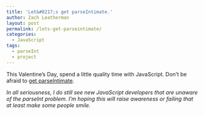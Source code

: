 ```yaml
---
title: 'Let&#8217;s get parseIntimate.'
author: Zach Leatherman
layout: post
permalink: /lets-get-parseintimate/
categories:
  - JavaScript
tags:
  - parseInt
  - project
---
```


This Valentine’s Day, spend a little quality time with JavaScript. Don’t be afraid to [get parseIntimate][1].

 [1]: http://zachleat.com/parseintimate/

*In all seriousness, I do still see new JavaScript developers that are unaware of the parseInt problem. I’m hoping this will raise awareness or failing that at least make some people smile.*